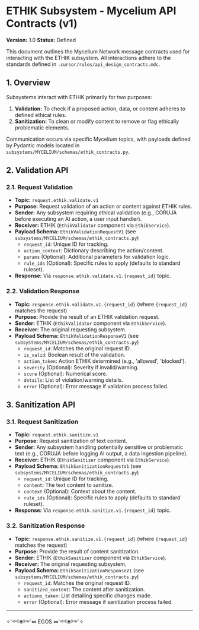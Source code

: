 # ETHIK Subsystem - Mycelium API Contracts (v1)

**Version:** 1.0
**Status:** Defined

This document outlines the Mycelium Network message contracts used for interacting with the ETHIK subsystem. All interactions adhere to the standards defined in `.cursor/rules/api_design_contracts.mdc`.

## 1. Overview

Subsystems interact with ETHIK primarily for two purposes:

1.  **Validation:** To check if a proposed action, data, or content adheres to defined ethical rules.
2.  **Sanitization:** To clean or modify content to remove or flag ethically problematic elements.

Communication occurs via specific Mycelium topics, with payloads defined by Pydantic models located in `subsystems/MYCELIUM/schemas/ethik_contracts.py`.

## 2. Validation API

### 2.1. Request Validation

*   **Topic:** `request.ethik.validate.v1`
*   **Purpose:** Request validation of an action or content against ETHIK rules.
*   **Sender:** Any subsystem requiring ethical validation (e.g., CORUJA before executing an AI action, a user input handler).
*   **Receiver:** ETHIK (`EthikValidator` component via `EthikService`).
*   **Payload Schema:** `EthikValidationRequestV1` (see `subsystems/MYCELIUM/schemas/ethik_contracts.py`)
    *   `request_id`: Unique ID for tracking.
    *   `action_context`: Dictionary describing the action/content.
    *   `params` (Optional): Additional parameters for validation logic.
    *   `rule_ids` (Optional): Specific rules to apply (defaults to standard ruleset).
*   **Response:** Via `response.ethik.validate.v1.{request_id}` topic.

### 2.2. Validation Response

*   **Topic:** `response.ethik.validate.v1.{request_id}` (where `{request_id}` matches the request)
*   **Purpose:** Provide the result of an ETHIK validation request.
*   **Sender:** ETHIK (`EthikValidator` component via `EthikService`).
*   **Receiver:** The original requesting subsystem.
*   **Payload Schema:** `EthikValidationResponseV1` (see `subsystems/MYCELIUM/schemas/ethik_contracts.py`)
    *   `request_id`: Matches the original request ID.
    *   `is_valid`: Boolean result of the validation.
    *   `action_taken`: Action ETHIK determined (e.g., 'allowed', 'blocked').
    *   `severity` (Optional): Severity if invalid/warning.
    *   `score` (Optional): Numerical score.
    *   `details`: List of violation/warning details.
    *   `error` (Optional): Error message if validation process failed.

## 3. Sanitization API

### 3.1. Request Sanitization

*   **Topic:** `request.ethik.sanitize.v1`
*   **Purpose:** Request sanitization of text content.
*   **Sender:** Any subsystem handling potentially sensitive or problematic text (e.g., CORUJA before logging AI output, a data ingestion pipeline).
*   **Receiver:** ETHIK (`EthikSanitizer` component via `EthikService`).
*   **Payload Schema:** `EthikSanitizationRequestV1` (see `subsystems/MYCELIUM/schemas/ethik_contracts.py`)
    *   `request_id`: Unique ID for tracking.
    *   `content`: The text content to sanitize.
    *   `context` (Optional): Context about the content.
    *   `rule_ids` (Optional): Specific rules to apply (defaults to standard ruleset).
*   **Response:** Via `response.ethik.sanitize.v1.{request_id}` topic.

### 3.2. Sanitization Response

*   **Topic:** `response.ethik.sanitize.v1.{request_id}` (where `{request_id}` matches the request)
*   **Purpose:** Provide the result of content sanitization.
*   **Sender:** ETHIK (`EthikSanitizer` component via `EthikService`).
*   **Receiver:** The original requesting subsystem.
*   **Payload Schema:** `EthikSanitizationResponseV1` (see `subsystems/MYCELIUM/schemas/ethik_contracts.py`)
    *   `request_id`: Matches the original request ID.
    *   `sanitized_content`: The content after sanitization.
    *   `actions_taken`: List detailing specific changes made.
    *   `error` (Optional): Error message if sanitization process failed.

---
✧༺❀༻∞ EGOS ∞༺❀༻✧
